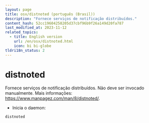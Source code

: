 ```yaml
---
layout: page
title: osx/distnoted (português (Brasil))
description: "Fornece serviços de notificação distribuídos."
content_hash: 52cc19604258205d37cbf96b9f26a149d20fa787
last_modified_at: 2023-11-12
related_topics:
  - title: English version
    url: /en/osx/distnoted.html
    icon: bi bi-globe
tldri18n_status: 2
---
```

# distnoted

Fornece serviços de notificação distribuídos.
Não deve ser invocado manualmente.
Mais informações: <https://www.manpagez.com/man/8/distnoted/>.

- Inicia o daemon:

`distnoted`
